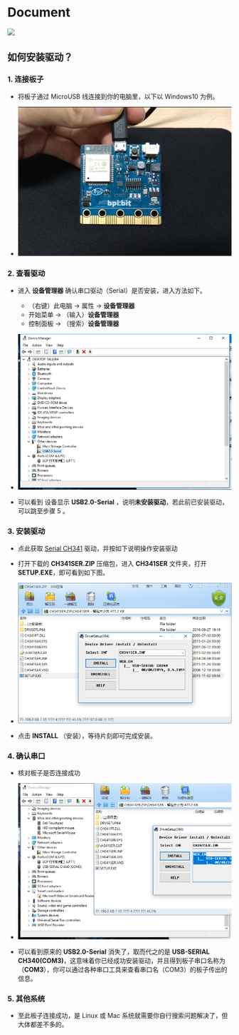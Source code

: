 # Document

![](./head.jpg)

## 如何安装驱动？

### 1. 连接板子

- 将板子通过 MicroUSB 线连接到你的电脑里，以下以 Windows10 为例。

- ![连接板子](./album/connect.png)

### 2. 查看驱动

- 进入 **设备管理器** 确认串口驱动（Serial）是否安装，进入方法如下。
  - （右键）此电脑 -> 属性 -> **设备管理器**
  - 开始菜单 -> （输入）**设备管理器**
  - 控制面板 -> （搜索）**设备管理器**

- ![查看驱动](./album/error.png)

- 可以看到 设备显示 **USB2.0-Serial** ，说明**未安装驱动**，若此前已安装驱动，可以跳至步骤 5 。

### 3. 安装驱动

- 点此获取 [Serial CH341](http://www.wch.cn/downloads/file/5.html) 驱动，并按如下说明操作安装驱动

- 打开下载的 **CH341SER.ZIP** 压缩包，进入 **CH341SER** 文件夹，打开 **SETUP.EXE**，即可看到如下图。

- ![安装驱动](./album/install.png)

- 点击 **INSTALL** （安装），等待片刻即可完成安装。

### 4. 确认串口

- 核对板子是否连接成功

- ![连接成功](./album/success.png)

- 可以看到原来的 **USB2.0-Serial** 消失了，取而代之的是 **USB-SERIAL CH340(COM3)**，这意味着你已经成功安装驱动，并且得到板子串口名称为（**COM3**），你可以通过各种串口工具来查看串口名（COM3）的板子传出的信息。

### 5. 其他系统

- 至此板子连接成功，是 Linux 或 Mac 系统就需要你自行搜索问题解决了，但大体都差不多的。

